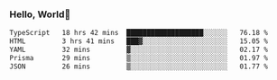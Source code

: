 
### Hello, World🐤

<!--START_SECTION:waka-->

```txt
TypeScript   18 hrs 42 mins  ███████████████████░░░░░░   76.18 %
HTML         3 hrs 41 mins   ███▓░░░░░░░░░░░░░░░░░░░░░   15.05 %
YAML         32 mins         ▓░░░░░░░░░░░░░░░░░░░░░░░░   02.17 %
Prisma       29 mins         ▒░░░░░░░░░░░░░░░░░░░░░░░░   01.97 %
JSON         26 mins         ▒░░░░░░░░░░░░░░░░░░░░░░░░   01.77 %
```

<!--END_SECTION:waka-->

